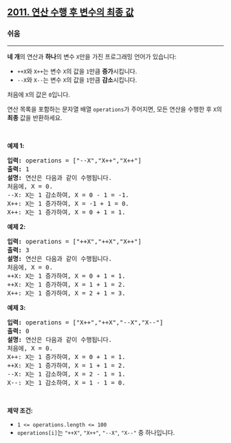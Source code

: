 <h2><a href="https://leetcode.com/problems/final-value-of-variable-after-performing-operations/">2011. 연산 수행 후 변수의 최종 값</a></h2><h3>쉬움</h3><hr><p><strong>네 개</strong>의 연산과 <strong>하나</strong>의 변수 <code>X</code>만을 가진 프로그래밍 언어가 있습니다:</p>

<ul>
	<li><code>++X</code>와 <code>X++</code>는 변수 <code>X</code>의 값을 <code>1</code>만큼 <strong>증가</strong>시킵니다.</li>
	<li><code>--X</code>와 <code>X--</code>는 변수 <code>X</code>의 값을 <code>1</code>만큼 <strong>감소</strong>시킵니다.</li>
</ul>

<p>처음에 <code>X</code>의 값은 <code>0</code>입니다.</p>

<p>연산 목록을 포함하는 문자열 배열 <code>operations</code>가 주어지면, 모든 연산을 수행한 후 <code>X</code>의 <strong>최종</strong> 값을 반환하세요.</p>

<p>&nbsp;</p>
<p><strong class="example">예제 1:</strong></p>

<pre>
<strong>입력:</strong> operations = ["--X","X++","X++"]
<strong>출력:</strong> 1
<strong>설명:</strong>&nbsp;연산은 다음과 같이 수행됩니다.
처음에, X = 0.
--X: X는 1 감소하여, X = 0 - 1 = -1.
X++: X는 1 증가하여, X = -1 + 1 = 0.
X++: X는 1 증가하여, X = 0 + 1 = 1.
</pre>

<p><strong class="example">예제 2:</strong></p>

<pre>
<strong>입력:</strong> operations = ["++X","++X","X++"]
<strong>출력:</strong> 3
<strong>설명:</strong> 연산은 다음과 같이 수행됩니다.
처음에, X = 0.
++X: X는 1 증가하여, X = 0 + 1 = 1.
++X: X는 1 증가하여, X = 1 + 1 = 2.
X++: X는 1 증가하여, X = 2 + 1 = 3.
</pre>

<p><strong class="example">예제 3:</strong></p>

<pre>
<strong>입력:</strong> operations = ["X++","++X","--X","X--"]
<strong>출력:</strong> 0
<strong>설명:</strong>&nbsp;연산은 다음과 같이 수행됩니다.
처음에, X = 0.
X++: X는 1 증가하여, X = 0 + 1 = 1.
++X: X는 1 증가하여, X = 1 + 1 = 2.
--X: X는 1 감소하여, X = 2 - 1 = 1.
X--: X는 1 감소하여, X = 1 - 1 = 0.
</pre>

<p>&nbsp;</p>
<p><strong>제약 조건:</strong></p>

<ul>
	<li><code>1 &lt;= operations.length &lt;= 100</code></li>
	<li><code>operations[i]</code>는 <code>"++X"</code>, <code>"X++"</code>, <code>"--X"</code>, <code>"X--"</code> 중 하나입니다.</li>
</ul>
